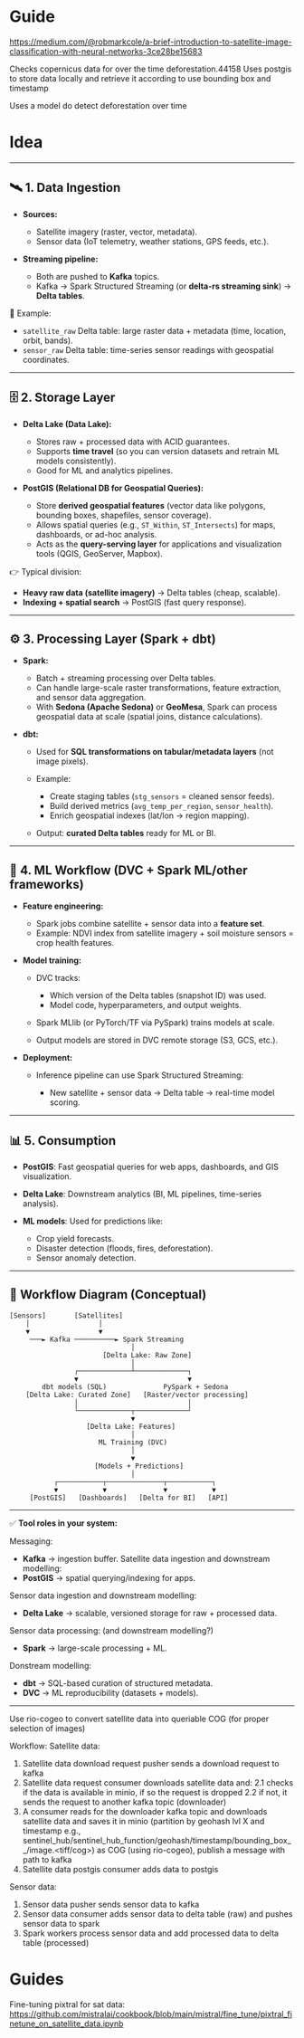 # Guide 
https://medium.com/@robmarkcole/a-brief-introduction-to-satellite-image-classification-with-neural-networks-3ce28be15683

Checks copernicus data for over the time deforestation.44158
Uses postgis to store data locally and retrieve it according to use bounding box and timestamp

Uses a model do detect deforestation over time


# Idea




---

## 🛰️ 1. **Data Ingestion**

* **Sources:**

  * Satellite imagery (raster, vector, metadata).
  * Sensor data (IoT telemetry, weather stations, GPS feeds, etc.).

* **Streaming pipeline:**

  * Both are pushed to **Kafka** topics.
  * Kafka → Spark Structured Streaming (or **delta-rs streaming sink**) → **Delta tables**.

📌 Example:

* `satellite_raw` Delta table: large raster data + metadata (time, location, orbit, bands).
* `sensor_raw` Delta table: time-series sensor readings with geospatial coordinates.

---

## 🗄️ 2. **Storage Layer**

* **Delta Lake (Data Lake):**

  * Stores raw + processed data with ACID guarantees.
  * Supports **time travel** (so you can version datasets and retrain ML models consistently).
  * Good for ML and analytics pipelines.

* **PostGIS (Relational DB for Geospatial Queries):**

  * Store **derived geospatial features** (vector data like polygons, bounding boxes, shapefiles, sensor coverage).
  * Allows spatial queries (e.g., `ST_Within`, `ST_Intersects`) for maps, dashboards, or ad-hoc analysis.
  * Acts as the **query-serving layer** for applications and visualization tools (QGIS, GeoServer, Mapbox).

👉 Typical division:

* **Heavy raw data (satellite imagery)** → Delta tables (cheap, scalable).
* **Indexing + spatial search** → PostGIS (fast query response).

---

## ⚙️ 3. **Processing Layer (Spark + dbt)**

* **Spark:**

  * Batch + streaming processing over Delta tables.
  * Can handle large-scale raster transformations, feature extraction, and sensor data aggregation.
  * With **Sedona (Apache Sedona)** or **GeoMesa**, Spark can process geospatial data at scale (spatial joins, distance calculations).

* **dbt:**

  * Used for **SQL transformations on tabular/metadata layers** (not image pixels).
  * Example:

    * Create staging tables (`stg_sensors` = cleaned sensor feeds).
    * Build derived metrics (`avg_temp_per_region`, `sensor_health`).
    * Enrich geospatial indexes (lat/lon → region mapping).
  * Output: **curated Delta tables** ready for ML or BI.

---

## 🤖 4. **ML Workflow (DVC + Spark ML/other frameworks)**

* **Feature engineering:**

  * Spark jobs combine satellite + sensor data into a **feature set**.
  * Example: NDVI index from satellite imagery + soil moisture sensors = crop health features.

* **Model training:**

  * DVC tracks:

    * Which version of the Delta tables (snapshot ID) was used.
    * Model code, hyperparameters, and output weights.
  * Spark MLlib (or PyTorch/TF via PySpark) trains models at scale.
  * Output models are stored in DVC remote storage (S3, GCS, etc.).

* **Deployment:**

  * Inference pipeline can use Spark Structured Streaming:

    * New satellite + sensor data → Delta table → real-time model scoring.

---

## 📊 5. **Consumption**

* **PostGIS**: Fast geospatial queries for web apps, dashboards, and GIS visualization.
* **Delta Lake**: Downstream analytics (BI, ML pipelines, time-series analysis).
* **ML models**: Used for predictions like:

  * Crop yield forecasts.
  * Disaster detection (floods, fires, deforestation).
  * Sensor anomaly detection.

---

## 🔗 Workflow Diagram (Conceptual)

```
[Sensors]       [Satellites]
    │                 │
    ▼                 ▼
     ───► Kafka ──────────► Spark Streaming
                              │
                       [Delta Lake: Raw Zone]
                              │
                ┌─────────────┴─────────────┐
                ▼                           ▼
        dbt models (SQL)              PySpark + Sedona
    [Delta Lake: Curated Zone]   [Raster/vector processing]
                │                           │
                └─────────────┬─────────────┘
                              ▼
                   [Delta Lake: Features]
                              │
                      ML Training (DVC)
                              │
                              ▼
                     [Models + Predictions]
                              │
           ┌───────────┬──────────────┬───────────┐
           ▼           ▼              ▼           ▼
     [PostGIS]   [Dashboards]   [Delta for BI]   [API]
```

---

✅ **Tool roles in your system:**

Messaging:
* **Kafka** → ingestion buffer.
Satellite data ingestion and downstream modelling:
* **PostGIS** → spatial querying/indexing for apps.

Sensor data ingestion and downstream modelling:
* **Delta Lake** → scalable, versioned storage for raw + processed data.

Sensor data processing: (and downstream modelling?)
* **Spark** → large-scale processing + ML.

Donstream modelling:
* **dbt** → SQL-based curation of structured metadata.
* **DVC** → ML reproducibility (datasets + models).

---

Use rio-cogeo to convert satellite data into queriable COG (for proper selection of images)

Workflow:
Satellite data:
  1. Satellite data download request pusher sends a download request to kafka
  2. Satellite data request consumer downloads satellite data and:
      2.1 checks if the data is available in minio, if so the request is dropped
      2.2 if not, it sends the request to another kafka topic (downloader)
  3. A consumer reads for the downloader kafka topic and downloads satellite data and saves it in minio (partition by geohash lvl X and timestamp e.g., sentinel_hub/sentinel_hub_function/geohash/timestamp/bounding_box_<minx>_<miny>_<maxx>_<maxy>/image.<tiff/cog>) as COG (using rio-cogeo), publish a message with path to kafka
  3. Satellite data postgis consumer adds data to postgis

Sensor data:
1. Sensor data pusher sends sensor data to kafka
2. Sensor data consumer adds sensor data to delta table (raw) and pushes sensor data to spark
3. Spark workers process sensor data and add processed data to delta table (processed)


# Guides

Fine-tuning pixtral for sat data:
https://github.com/mistralai/cookbook/blob/main/mistral/fine_tune/pixtral_finetune_on_satellite_data.ipynb